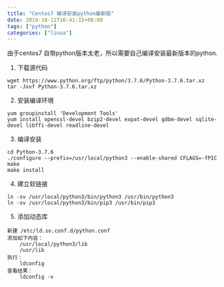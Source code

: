 ```yaml
---
title: "Centos7 编译安装python最新版"
date: 2019-10-11T16:41:15+08:00
tags: ["python"]
categories: ["linux"]
---
```


由于centos7 自带python版本太老，所以需要自己编译安装最新版本的python.
<!--more-->

1. 下载源代码

```shell
wget https://www.python.org/ftp/python/3.7.6/Python-3.7.6.tar.xz
tar -Jxvf Python-3.7.6.tar.xz
```

2. 安装编译环境
```shell
yum groupinstall 'Development Tools'
yum install openssl-devel bzip2-devel expat-devel gdbm-devel sqlite-devel libffi-devel readline-devel
```
3. 编译安装
```shell
cd Python-3.7.6
./configure --prefix=/usr/local/python3 --enable-shared CFLAGS=-fPIC
make
make install
```
4. 建立软链接
```shell
ln -sv /usr/local/python3/bin/python3 /usr/bin/python3
ln -sv /usr/local/python3/bin/pip3 /usr/bin/pip3
```
5. 添加动态库
```shell
新建 /etc/ld.so.conf.d/python.conf
添加如下内容：
    /usr/local/python3/lib
    /usr/lib
执行：
    ldconfig
查看结果：
    ldconfig -v
```

